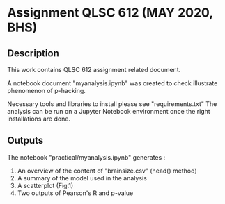 # Assignment QLSC 612 (MAY 2020, BHS)

## Description

This work contains QLSC 612 assignment related document.

A notebook  document "myanalysis.ipynb" was created to check illustrate phenomenon of p-hacking.

Necessary tools and libraries to install please see "requirements.txt"
The analysis can be run on a Jupyter Notebook environment once the right installations are done.

## Outputs

The notebook "practical/myanalysis.ipynb" generates :
1. An overview of the content of "brainsize.csv" (head() method)
2. A summary of the model used in the analysis
3. A scatterplot (Fig.1)
4. Two outputs of Pearson's R and p-value

